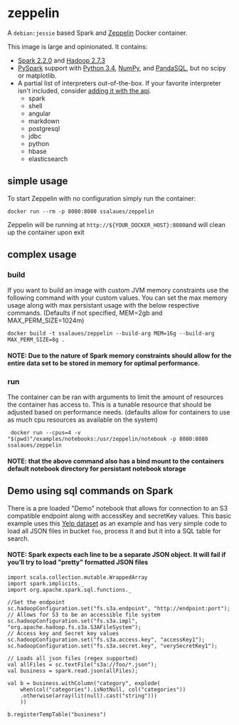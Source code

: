# zeppelin

A `debian:jessie` based Spark and [Zeppelin](http://zeppelin.apache.org) Docker container.

This image is large and opinionated. It contains:

- [Spark 2.2.0](http://spark.apache.org/docs/2.2.0) and [Hadoop 2.7.3](http://hadoop.apache.org/docs/r2.7.3)
- [PySpark](http://spark.apache.org/docs/2.2.0/api/python) support with [Python 3.4](https://docs.python.org/3.4), [NumPy](http://www.numpy.org), and [PandaSQL](https://github.com/yhat/pandasql), but no scipy or matplotlib.
- A partial list of interpreters out-of-the-box. If your favorite interpreter isn't included, consider [adding it with the api](http://zeppelin.apache.org/docs/0.7.3/manual/dynamicinterpreterload.html).
  - spark
  - shell
  - angular
  - markdown
  - postgresql
  - jdbc
  - python
  - hbase
  - elasticsearch

## simple usage

To start Zeppelin with no configuration simply run the container:

```
docker run --rm -p 8080:8080 ssalaues/zeppelin
```

Zeppelin will be running at `http://${YOUR_DOCKER_HOST}:8080`and will clean up the container upon exit 

## complex usage

### build

If you want to build an image with custom JVM memory constraints use the following command with your custom values.
You can set the max memory usage along with max persistant usage with the below respective commands.
(Defaults if not specified, MEM=2gb and MAX_PERM_SIZE=1024m)
```
docker build -t ssalaues/zeppelin --build-arg MEM=16g --build-arg MAX_PERM_SIZE=8g .
```
#### NOTE: Due to the nature of Spark memory constraints should allow for the entire data set to be stored in memory for optimal performance.

### run

The container can be ran with arguments to limit the amount of resources the container has access to. This is a tunable resource that should be adjusted based on performance needs.
(defaults allow for containers to use as much cpu resources as available on the system)
```
 docker run --cpus=4 -v "$(pwd)"/examples/notebooks:/usr/zeppelin/notebook -p 8080:8080 ssalaues/zeppelin
```
#### NOTE: that the above command also has a bind mount to the containers default notebook directory for persistant notebook storage


## Demo using sql commands on Spark
There is a pre loaded "Demo" notebook that allows for connection to an S3 compatible endpoint along with accessKey and secretKey values. This basic example uses this [Yelp dataset](https://github.com/shaivikochar/Yelp-Dataset-Analysis/blob/master/zeppelin.md) as an example and has very simple code to load all JSON files in bucket ```foo```, process it and but it into a SQL table for search.

#### NOTE: Spark expects each line to be a separate JSON object. It will fail if you’ll try to load "pretty" formatted JSON files

```
import scala.collection.mutable.WrappedArray
import spark.implicits._
import org.apache.spark.sql.functions._

//Set the endpoint
sc.hadoopConfiguration.set("fs.s3a.endpoint", "http://endpoint:port");
// Allows for S3 to be an accessible file system
sc.hadoopConfiguration.set("fs.s3a.impl", "org.apache.hadoop.fs.s3a.S3AFileSystem");
// Access key and Secret key values
sc.hadoopConfiguration.set("fs.s3a.access.key", "accessKey1");
sc.hadoopConfiguration.set("fs.s3a.secret.key", "verySecretKey1");

// Loads all json files (regex supported)
val allFiles = sc.textFile("s3a://foo/*.json");
val business = spark.read.json(allFiles);
 
val b = business.withColumn("category", explode(
    when(col("categories").isNotNull, col("categories"))
    .otherwise(array(lit(null).cast("string")))
    ))
    
b.registerTempTable("business")

```
